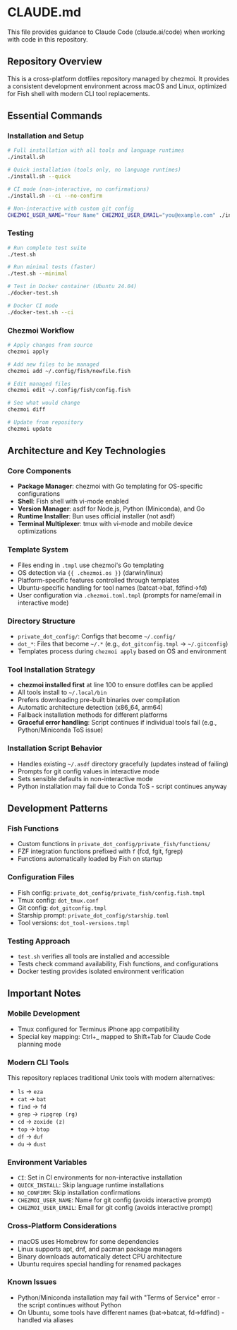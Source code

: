 # CLAUDE.md

This file provides guidance to Claude Code (claude.ai/code) when working with code in this repository.

## Repository Overview

This is a cross-platform dotfiles repository managed by chezmoi. It provides a consistent development environment across macOS and Linux, optimized for Fish shell with modern CLI tool replacements.

## Essential Commands

### Installation and Setup
```bash
# Full installation with all tools and language runtimes
./install.sh

# Quick installation (tools only, no language runtimes)
./install.sh --quick

# CI mode (non-interactive, no confirmations)
./install.sh --ci --no-confirm

# Non-interactive with custom git config
CHEZMOI_USER_NAME="Your Name" CHEZMOI_USER_EMAIL="you@example.com" ./install.sh --no-confirm
```

### Testing
```bash
# Run complete test suite
./test.sh

# Run minimal tests (faster)
./test.sh --minimal

# Test in Docker container (Ubuntu 24.04)
./docker-test.sh

# Docker CI mode
./docker-test.sh --ci
```

### Chezmoi Workflow
```bash
# Apply changes from source
chezmoi apply

# Add new files to be managed
chezmoi add ~/.config/fish/newfile.fish

# Edit managed files
chezmoi edit ~/.config/fish/config.fish

# See what would change
chezmoi diff

# Update from repository
chezmoi update
```

## Architecture and Key Technologies

### Core Components
- **Package Manager**: chezmoi with Go templating for OS-specific configurations
- **Shell**: Fish shell with vi-mode enabled
- **Version Manager**: asdf for Node.js, Python (Miniconda), and Go
- **Runtime Installer**: Bun uses official installer (not asdf)
- **Terminal Multiplexer**: tmux with vi-mode and mobile device optimizations

### Template System
- Files ending in `.tmpl` use chezmoi's Go templating
- OS detection via `{{ .chezmoi.os }}` (darwin/linux)
- Platform-specific features controlled through templates
- Ubuntu-specific handling for tool names (batcat→bat, fdfind→fd)
- User configuration via `.chezmoi.toml.tmpl` (prompts for name/email in interactive mode)

### Directory Structure
- `private_dot_config/`: Configs that become `~/.config/`
- `dot_*`: Files that become `~/.*` (e.g., `dot_gitconfig.tmpl` → `~/.gitconfig`)
- Templates process during `chezmoi apply` based on OS and environment

### Tool Installation Strategy
- **chezmoi installed first** at line 100 to ensure dotfiles can be applied
- All tools install to `~/.local/bin`
- Prefers downloading pre-built binaries over compilation
- Automatic architecture detection (x86_64, arm64)
- Fallback installation methods for different platforms
- **Graceful error handling**: Script continues if individual tools fail (e.g., Python/Miniconda ToS issue)

### Installation Script Behavior
- Handles existing `~/.asdf` directory gracefully (updates instead of failing)
- Prompts for git config values in interactive mode
- Sets sensible defaults in non-interactive mode
- Python installation may fail due to Conda ToS - script continues anyway

## Development Patterns

### Fish Functions
- Custom functions in `private_dot_config/private_fish/functions/`
- FZF integration functions prefixed with `f` (fcd, fgit, fgrep)
- Functions automatically loaded by Fish on startup

### Configuration Files
- Fish config: `private_dot_config/private_fish/config.fish.tmpl`
- Tmux config: `dot_tmux.conf`
- Git config: `dot_gitconfig.tmpl`
- Starship prompt: `private_dot_config/starship.toml`
- Tool versions: `dot_tool-versions.tmpl`

### Testing Approach
- `test.sh` verifies all tools are installed and accessible
- Tests check command availability, Fish functions, and configurations
- Docker testing provides isolated environment verification

## Important Notes

### Mobile Development
- Tmux configured for Terminus iPhone app compatibility
- Special key mapping: Ctrl+_ mapped to Shift+Tab for Claude Code planning mode

### Modern CLI Tools
This repository replaces traditional Unix tools with modern alternatives:
- `ls` → `eza`
- `cat` → `bat`
- `find` → `fd`
- `grep` → `ripgrep (rg)`
- `cd` → `zoxide (z)`
- `top` → `btop`
- `df` → `duf`
- `du` → `dust`

### Environment Variables
- `CI`: Set in CI environments for non-interactive installation
- `QUICK_INSTALL`: Skip language runtime installations
- `NO_CONFIRM`: Skip installation confirmations
- `CHEZMOI_USER_NAME`: Name for git config (avoids interactive prompt)
- `CHEZMOI_USER_EMAIL`: Email for git config (avoids interactive prompt)

### Cross-Platform Considerations
- macOS uses Homebrew for some dependencies
- Linux supports apt, dnf, and pacman package managers
- Binary downloads automatically detect CPU architecture
- Ubuntu requires special handling for renamed packages

### Known Issues
- Python/Miniconda installation may fail with "Terms of Service" error - the script continues without Python
- On Ubuntu, some tools have different names (bat→batcat, fd→fdfind) - handled via aliases